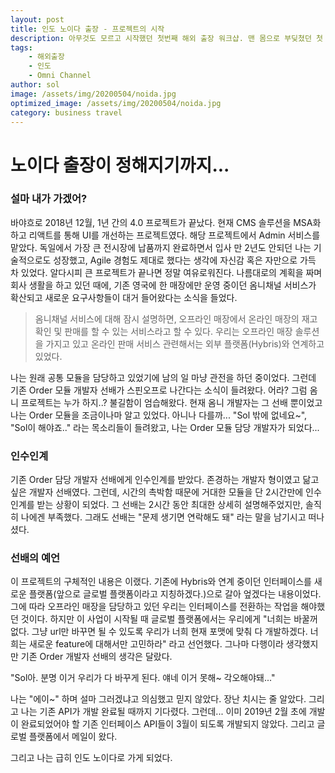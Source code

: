 ```yaml
---
layout: post
title: 인도 노이다 출장 - 프로젝트의 시작
description: 아무것도 모르고 시작했던 첫번째 해외 출장 워크샵. 맨 몸으로 부딪쳤던 첫 해외 출장에 대한 이야기이다.
tags: 
    - 해외출장
    - 인도
    - Omni Channel
author: sol
image: /assets/img/20200504/noida.jpg
optimized_image: /assets/img/20200504/noida.jpg
category: business travel
---
```


# 노이다 출장이 정해지기까지...

### 설마 내가 가겠어?

바야흐로 2018년 12월, 1년 간의 4.0 프로젝트가 끝났다. 현재 CMS 솔루션을 MSA화 하고 리액트를 통해 UI를 개선하는 프로젝트였다. 해당 프로젝트에서 Admin 서비스를 맡았다. 독일에서 가장 큰 전시장에 납품까지 완료하면서 입사 만 2년도 안되던 나는 기술적으로도 성장했고, Agile 경험도 제대로 했다는 생각에 자신감 혹은 자만으로 가득 차 있었다. 알다시피 큰 프로젝트가 끝나면 정말 여유로워진다. 나름대로의 계획을 짜며 회사 생활을 하고 있던 때에, 기존 영국에 한 매장에만 운영 중이던 옴니채널 서비스가 확산되고 새로운 요구사항들이 대거 들어왔다는 소식을 들었다.

> 옴니채널 서비스에 대해 잠시 설명하면, 오프라인 매장에서 온라인 매장의 재고 확인 및 판매를 할 수 있는 서비스라고 할 수 있다. 우리는 오프라인 매장 솔루션을 가지고 있고 온라인 판매 서비스 관련해서는 외부 플랫폼(Hybris)와 연계하고 있었다.

 나는 원래 공통 모듈을 담당하고 있었기에 남의 일 마냥 관전을 하던 중이었다. 그런데 기존 Order 모듈 개발자 선배가 스핀오프로 나간다는 소식이 들려왔다. 어라? 그럼 옴니 프로젝트는 누가 하지..? 불길함이 엄습해왔다. 현재 옴니 개발자는 그 선배 뿐이었고 나는 Order 모듈을 조금이나마 알고 있었다. 아니나 다를까... "Sol 밖에 없네요~", "Sol이 해야죠.." 라는 목소리들이 들려왔고, 나는 Order 모듈 담당 개발자가 되었다...


### 인수인계

 기존 Order 담당 개발자 선배에게 인수인계를 받았다. 존경하는 개발자 형이였고 닮고 싶은 개발자 선배였다. 그런데, 시간의 촉박함 때문에 거대한 모듈을 단 2시간만에 인수인계를 받는 상황이 되었다. 그 선배는 2시간 동안 최대한 상세히 설명해주었지만, 솔직히 나에겐 부족했다. 그래도 선배는 "문제 생기면 연락해도 돼" 라는 말을 남기시고 떠나셨다.

### 선배의 예언

 이 프로젝트의 구체적인 내용은 이랬다. 기존에 Hybris와 연계 중이던 인터페이스를 새로운 플랫폼(앞으로 글로벌 플랫폼이라고 지칭하겠다.)으로 갈아 엎겠다는 내용이었다. 그에 따라 오프라인 매장을 담당하고 있던 우리는 인터페이스를 전환하는 작업을 해야했던 것이다. 하지만 이 사업이 시작될 때 글로벌 플랫폼에서는 우리에게 "너희는 바꿀꺼없다. 그냥 url만 바꾸면 될 수 있도록 우리가 너희 현재 포맷에 맞춰 다 개발하겠다. 너희는 새로운 feature에 대해서만 고민하라" 라고 선언했다. 그나마 다행이라 생각했지만 기존 Order 개발자 선배의 생각은 달랐다. 
 
 "Sol아. 분명 이거 우리가 다 바꾸게 된다. 얘네 이거 못해~ 각오해야돼..."

 나는 "에이~" 하며 설마 그러겠냐고 의심했고 믿지 않았다. 장난 치시는 줄 알았다. 그리고 나는 기존 API가 개발 완료될 때까지 기다렸다. 그런데... 이미 2019년 2월 초에 개발이 완료되었어야 할 기존 인터페이스 API들이 3월이 되도록 개발되지 않았다. 그리고 글로벌 플랫폼에서 메일이 왔다. 

 그리고 나는 급히 인도 노이다로 가게 되었다.